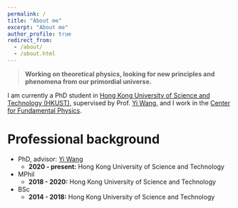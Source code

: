 ```yaml
---
permalink: /
title: "About me"
excerpt: "About me"
author_profile: true
redirect_from: 
  - /about/
  - /about.html
---
```

> **Working on theoretical physics, looking for new principles and phenomena from our primordial universe.**


I am currently a PhD student in [Hong Kong University of Science and Technology (HKUST)](https://hkust.edu.hk/), supervised by Prof. [Yi Wang](https://phyw.people.ust.hk/), and I work in the [Center for Fundamental Physics](http://cfp.ust.hk/cgi-bin/cfp/eng/index.php).

Professional background
======
* PhD, advisor: [Yi Wang](https://phyw.people.ust.hk/)
  * **2020 - present:** Hong Kong University of Science and Technology
* MPhil
  * **2018 - 2020:** Hong Kong University of Science and Technology
* BSc
  * **2014 - 2018:** Hong Kong University of Science and Technology





